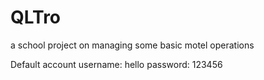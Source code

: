 # QLTro

a school project on managing some basic motel operations

Default account
username: hello
password: 123456
